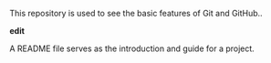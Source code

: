 This repository is used to see the basic features of Git and GitHub..

**edit**

A README file serves as the introduction and guide for a project.
